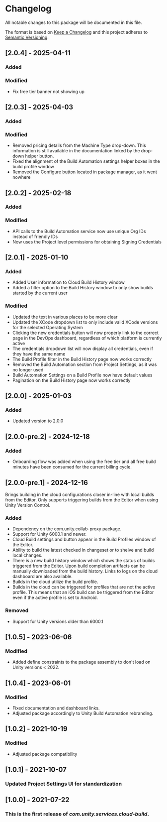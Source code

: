 # Changelog

All notable changes to this package will be documented in this file.

The format is based on [Keep a Changelog](http://keepachangelog.com/en/1.0.0/)
and this project adheres to [Semantic Versioning](http://semver.org/spec/v2.0.0.html).

## [2.0.4] - 2025-04-11

### Added

### Modified
- Fix free tier banner not showing up

## [2.0.3] - 2025-04-03

### Added

### Modified

- Removed pricing details from the Machine Type drop-down. This information is still available in the documentation linked by the drop-down helper button.
- Fixed the alignment of the Build Automation settings helper boxes in the build profile window
- Removed the Configure button located in package manager, as it went nowhere

## [2.0.2] - 2025-02-18

### Added

### Modified

- API calls to the Build Automation service now use unique Org IDs instead of friendly IDs
- Now uses the Project level permissions for obtaining Signing Credentials

## [2.0.1] - 2025-01-10

### Added

- Added User information to Cloud Build History window
- Added a filter option to the Build History window to only show builds started by the current user

### Modified

- Updated the text in various places to be more clear
- Updated the XCode dropdown list to only include valid XCode versions for the selected Operating System
- Clicking the new credentials button will now properly link to the correct page in the DevOps dashboard, regardless of which platform is currently active
- The credentials dropdown list will now display all credentials, even if they have the same name
- The Build Profile filter in the Build History page now works correctly
- Removed the Build Automation section from Project Settings, as it was no longer used
- Build Automation Settings on a Build Profile now have default values
- Pagination on the Build History page now works correctly

## [2.0.0] - 2025-01-03

### Added

- Updated version to 2.0.0

## [2.0.0-pre.2] - 2024-12-18

### Added

- Onboarding flow was added when using the free tier and all free build minutes have been consumed for the current
  billing cycle.

## [2.0.0-pre.1] - 2024-12-16

Brings building in the cloud configurations closer in-line with local builds from the Editor. Only supports triggering
builds from the Editor when using Unity Version Control.

### Added

- Dependency on the com.unity.collab-proxy package.
- Support for Unity 6000.1 and newer.
- Cloud Build settings and button appear in the Build Profiles window of the Editor.
- Ability to build the latest checked in changeset or to shelve and build local changes.
- There is a new build history window which shows the status of builds triggered from the Editor. Upon build completion
  artifacts can be manually downloaded from the build history. Links to logs on the cloud dashboard are also available.
- Builds in the cloud utilize the build profile.
- Builds in the cloud can be triggered for profiles that are not the active profile. This means that an iOS build can be
  triggered from the Editor even if the active profile is set to Android.

### Removed

- Support for Unity versions older than 6000.1

## [1.0.5] - 2023-06-06

### Modified

- Added define constraints to the package assembly to don't load on Unity versions < 2022.

## [1.0.4] - 2023-06-01

### Modified

- Fixed documentation and dashboard links.
- Adjusted package accordingly to Unity Build Automation rebranding.

## [1.0.2] - 2021-10-19

### Modified

- Adjusted package compatibility

## [1.0.1] - 2021-10-07

### Updated Project Settings UI for standardization

## [1.0.0] - 2021-07-22

### This is the first release of *com.unity.services.cloud-build*.


